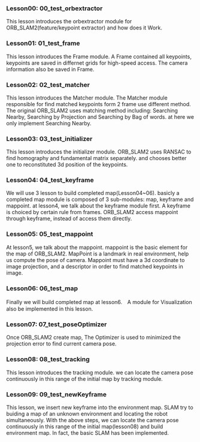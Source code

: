 ### Lesson00: 00_test_orbextractor
This lesson introduces the orbextractor module for ORB_SLAM2(feature/keypoint extractor) and how does it Work.

### Lesson01: 01_test_frame
This lesson introduces the Frame module. A Frame contained all keypoints, keypoints are saved in differnet grids for high-speed access. The camera information also be saved in Frame.

### Lesson02: 02_test_matcher
This lesson introduces the Matcher module. The Matcher module responsible for find matched keypoints form 2 frame use different method. The original ORB_SLAM2 uses matching method including: Searching Nearby, Searching by Projection and Searching by Bag of words. at here we only implement Searching Nearby.

### Lesson03: 03_test_initializer
This lesson introduces the initializer module. ORB_SLAM2 uses RANSAC to find homography and fundamental matrix separately. and chooses better one to reconstituted 3d position of the keypoints.

### Lesson04: 04_test_keyframe
We will use 3 lesson to build completed map(Lesson04~06). basicly a completed map module is composed of 3 sub-modules: map, keyframe and mappoint. at lesson4, we talk about the keyframe module first. A keyframe is choiced by certain rule from frames. ORB_SLAM2 access mappoint through keyframe, instead of access them directly. 

### Lesson05: 05_test_mappoint
At lesson5, we talk about the mappoint. mappoint is the basic element for the map of ORB_SLAM2. MapPoint is a landmark in real environment, help us compute the pose of camera. Mappoint must have a 3d coordinate to image projection, and a descriptor in order to find matched keypoints in image.

### Lesson06: 06_test_map
Finally we will build completed map at lesson6.　A module for Visualization also be implemented in this lesson.

### Lesson07: 07_test_poseOptimizer
Once ORB_SLAM2 create map, The Optimizer is used to minimized the projection error to find current camera pose. 

### Lesson08: 08_test_tracking
This lesson introduces the tracking module. we can locate the camera pose continuously in this range of the initial map by tracking module. 

### Lesson09: 09_test_newKeyframe
This lesson, we insert new keyframe into the environment map. SLAM try to buiding a map of an unknown environment and locating the robot simultaneously. With the above steps, we can locate the camera pose continuously in this range of the initial map(lesson08) and build environment map. In fact, the basic SLAM has been implemented. 






